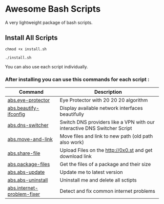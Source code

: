 # Awesome Bash Scripts

A very lightweight package of bash scripts.

## Install All Scripts

```
chmod +x install.sh
```

```
./install.sh
```

You can also use each script individually.

### After installing you can use this commands for each script :

| Command                                              | Description                                                              |
| ---------------------------------------------------- | ------------------------------------------------------------------------ |
| [abs.eye-protector](<Scripts/Eye Protector>)         | Eye Protector with 20 20 20 algorithm                                    |
| [abs.beautify-ifconfig](<Scripts/Beautify Ifconfig>) | Display available network interfaces beautifully                         |
| [abs.dns-switcher](<Scripts/DNS Switcher>)           | Switch DNS providers like a VPN with our interactive DNS Switcher Script |
| [abs.move-and-link](<Scripts/Move And Link>)         | Move files and link to new path (old path also work)                     |
| [abs.share-file](<Scripts/Share File>)               | Upload Files on the http://0x0.st and get download link                  |
| [abs.package-files](<Scripts/Package Files>)         | Get the files of a package and their size                                |
| [abs.abs-update](<Scripts/ABS Update>)               | Update me to latest version                                              |
| [abs.abs-uninstall](<Scripts/ABS Uninstall>)         | Uninstall me and delete all sctipts                                      |
| [abs.internet-problem-fixer](<Scripts/Internet Problem Fixer>) | Detect and fix common internet problems                        |
